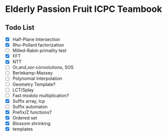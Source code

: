 # Elderly Passion Fruit ICPC Teambook

## Todo List

- [x] Half-Plane Intersection
- [x] Rho-Pollard factorization
- [ ] Milled-Rabin primality test
- [x] FFT
- [x] NTT
- [ ] Or,and,xor-convolutions, SOS
- [ ] Berlekamp-Massey
- [ ] Polynomial Interpolation
- [ ] Geometry Template?
- [ ] LCT/Splay
- [ ] Fast modolo multiplication?
- [x] Suffix array, lcp
- [ ] Suffix automaton
- [x] Prefix/Z functions?
- [x] Ordered set
- [x] Blossom shrinking
- [x] templates